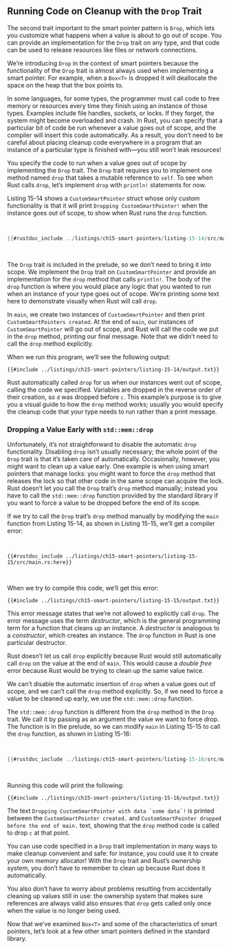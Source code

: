## Running Code on Cleanup with the `Drop` Trait

The second trait important to the smart pointer pattern is `Drop`, which lets
you customize what happens when a value is about to go out of scope. You can
provide an implementation for the `Drop` trait on any type, and that code can be
used to release resources like files or network connections.

We’re introducing `Drop` in the context of smart pointers because the
functionality of the `Drop` trait is almost always used when implementing a
smart pointer. For example, when a `Box<T>` is dropped it will deallocate the
space on the heap that the box points to.

In some languages, for some types, the programmer must call code to free memory
or resources every time they finish using an instance of those types. Examples
include file handles, sockets, or locks. If they forget, the system might become
overloaded and crash. In Rust, you can specify that a particular bit of code be
run whenever a value goes out of scope, and the compiler will insert this code
automatically. As a result, you don’t need to be careful about placing cleanup
code everywhere in a program that an instance of a particular type is finished
with—you still won’t leak resources!

You specify the code to run when a value goes out of scope by implementing the
`Drop` trait. The `Drop` trait requires you to implement one method named `drop`
that takes a mutable reference to `self`. To see when Rust calls `drop`, let’s
implement `drop` with `println!` statements for now.

Listing 15-14 shows a `CustomSmartPointer` struct whose only custom
functionality is that it will print `Dropping CustomSmartPointer!` when the
instance goes out of scope, to show when Rust runs the `drop` function.

<Listing number="15-14" file-name="src/main.rs" caption="A `CustomSmartPointer` struct that implements the `Drop` trait where we would put our cleanup code">

```rust
{{#rustdoc_include ../listings/ch15-smart-pointers/listing-15-14/src/main.rs}}
```

</Listing>

The `Drop` trait is included in the prelude, so we don’t need to bring it into
scope. We implement the `Drop` trait on `CustomSmartPointer` and provide an
implementation for the `drop` method that calls `println!`. The body of the
`drop` function is where you would place any logic that you wanted to run when
an instance of your type goes out of scope. We’re printing some text here to
demonstrate visually when Rust will call `drop`.

In `main`, we create two instances of `CustomSmartPointer` and then print
`CustomSmartPointers created`. At the end of `main`, our instances of
`CustomSmartPointer` will go out of scope, and Rust will call the code we put in
the `drop` method, printing our final message. Note that we didn’t need to call
the `drop` method explicitly.

When we run this program, we’ll see the following output:

```console
{{#include ../listings/ch15-smart-pointers/listing-15-14/output.txt}}
```

Rust automatically called `drop` for us when our instances went out of scope,
calling the code we specified. Variables are dropped in the reverse order of
their creation, so `d` was dropped before `c`. This example’s purpose is to give
you a visual guide to how the `drop` method works; usually you would specify the
cleanup code that your type needs to run rather than a print message.

### Dropping a Value Early with `std::mem::drop`

Unfortunately, it’s not straightforward to disable the automatic `drop`
functionality. Disabling `drop` isn’t usually necessary; the whole point of the
`Drop` trait is that it’s taken care of automatically. Occasionally, however,
you might want to clean up a value early. One example is when using smart
pointers that manage locks: you might want to force the `drop` method that
releases the lock so that other code in the same scope can acquire the lock.
Rust doesn’t let you call the `Drop` trait’s `drop` method manually; instead you
have to call the `std::mem::drop` function provided by the standard library if
you want to force a value to be dropped before the end of its scope.

If we try to call the `Drop` trait’s `drop` method manually by modifying the
`main` function from Listing 15-14, as shown in Listing 15-15, we’ll get a
compiler error:

<Listing number="15-15" file-name="src/main.rs" caption="Attempting to call the `drop` method from the `Drop` trait manually to clean up early">

```rust,ignore,does_not_compile
{{#rustdoc_include ../listings/ch15-smart-pointers/listing-15-15/src/main.rs:here}}
```

</Listing>

When we try to compile this code, we’ll get this error:

```console
{{#include ../listings/ch15-smart-pointers/listing-15-15/output.txt}}
```

This error message states that we’re not allowed to explicitly call `drop`. The
error message uses the term _destructor_, which is the general programming term
for a function that cleans up an instance. A _destructor_ is analogous to a
_constructor_, which creates an instance. The `drop` function in Rust is one
particular destructor.

Rust doesn’t let us call `drop` explicitly because Rust would still
automatically call `drop` on the value at the end of `main`. This would cause a
_double free_ error because Rust would be trying to clean up the same value
twice.

We can’t disable the automatic insertion of `drop` when a value goes out of
scope, and we can’t call the `drop` method explicitly. So, if we need to force a
value to be cleaned up early, we use the `std::mem::drop` function.

The `std::mem::drop` function is different from the `drop` method in the `Drop`
trait. We call it by passing as an argument the value we want to force drop. The
function is in the prelude, so we can modify `main` in Listing 15-15 to call the
`drop` function, as shown in Listing 15-16:

<Listing number="15-16" file-name="src/main.rs" caption="Calling `std::mem::drop` to explicitly drop a value before it goes out of scope">

```rust
{{#rustdoc_include ../listings/ch15-smart-pointers/listing-15-16/src/main.rs:here}}
```

</Listing>

Running this code will print the following:

```console
{{#include ../listings/ch15-smart-pointers/listing-15-16/output.txt}}
```

The text ``Dropping CustomSmartPointer with data `some data`!`` is printed
between the `CustomSmartPointer created.` and
`CustomSmartPointer dropped
before the end of main.` text, showing that the
`drop` method code is called to drop `c` at that point.

You can use code specified in a `Drop` trait implementation in many ways to make
cleanup convenient and safe: for instance, you could use it to create your own
memory allocator! With the `Drop` trait and Rust’s ownership system, you don’t
have to remember to clean up because Rust does it automatically.

You also don’t have to worry about problems resulting from accidentally cleaning
up values still in use: the ownership system that makes sure references are
always valid also ensures that `drop` gets called only once when the value is no
longer being used.

Now that we’ve examined `Box<T>` and some of the characteristics of smart
pointers, let’s look at a few other smart pointers defined in the standard
library.
